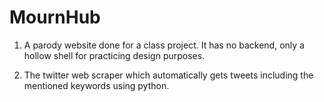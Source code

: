 # MournHub

1) A parody website done for a class project. It has no backend, only a hollow shell for practicing design purposes.

2) The twitter web scraper which automatically gets tweets including the mentioned keywords using python.
